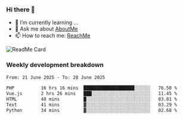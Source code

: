 ### Hi there 👋

- 🌱 I’m currently learning ...
- 💬 Ask me about [AboutMe](https://www.itzcy.com/about)
- 📫 How to reach me: [ReachMe](https://www.itzcy.com/about)

![ReadMe Card](https://github-readme-stats-ten-gilt.vercel.app/api?username=SuperChenYun&show_icons=true&title_color=fff&icon_color=79ff97&text_color=9f9f9f&bg_color=151515&hide_border=true)

### Weekly development breakdown
<!--START_SECTION:waka-->

```txt
From: 21 June 2025 - To: 28 June 2025

PHP          16 hrs 16 mins  ███████████████████░░░░░░   76.50 %
Vue.js       2 hrs 26 mins   ███░░░░░░░░░░░░░░░░░░░░░░   11.45 %
HTML         48 mins         █░░░░░░░░░░░░░░░░░░░░░░░░   03.81 %
Text         41 mins         ▓░░░░░░░░░░░░░░░░░░░░░░░░   03.29 %
Python       34 mins         ▓░░░░░░░░░░░░░░░░░░░░░░░░   02.68 %
```

<!--END_SECTION:waka-->
